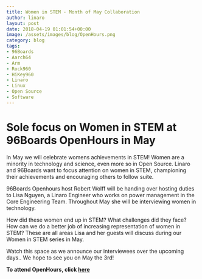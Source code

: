 ```yaml
---
title: Women in STEM - Month of May Collaboration
author: linaro
layout: post
date: 2018-04-19 01:01:54+00:00
image: /assets/images/blog/OpenHours.png
category: blog
tags:
- 96Boards
- Aarch64
- Arm
- Rock960
- HiKey960
- Linaro
- Linux
- Open Source
- Software
---
```


# Sole focus on Women in STEM at 96Boards OpenHours in May

In May we will celebrate womens achievements in STEM! Women are a minority in technology and science, even more so in Open Source. Linaro and 96Boards want to focus attention on women in STEM, championing their achievements and encouraging others to follow suite.

96Boards Openhours host Robert Wolff will be handing over hosting duties to Lisa Nguyen, a Linaro Engineer who works on power management in the Core Engineering Team. Throughout May she will be interviewing women in technology.

How did these women end up in STEM? What challenges did they face? How can we do a better job of increasing representation of women in STEM? These are all areas Lisa and her guests will discuss during our Women in STEM series in May.

Watch this space as we announce our interviewees over the upcoming days.. We hope to see you on May the 3rd!

**To attend OpenHours, click [here](https://www.96boards.org/openhours/)**